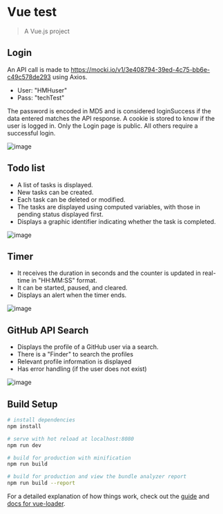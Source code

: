 # Vue test

> A Vue.js project


## Login

An API call is made to https://mocki.io/v1/3e408794-39ed-4c75-bb6e-c49c578de293 using Axios.

- User: "HMHuser"
- Pass: "techTest"

The password is encoded in MD5 and is considered loginSuccess if the data entered matches the API response.
A cookie is stored to know if the user is logged in.
Only the Login page is public. All others require a successful login.

![image](https://github.com/JaimeGonz/Test-Vue/assets/48028936/606ebc80-d7de-4e6c-a560-7c2b2036950e)

## Todo list

- A list of tasks is displayed. 
- New tasks can be created.
- Each task can be deleted or modified.
- The tasks are displayed using computed variables, with those in pending status displayed first.
- Displays a graphic identifier indicating whether the task is completed.

![image](https://github.com/JaimeGonz/Test-Vue/assets/48028936/cddcbe4b-c446-46d2-b4e8-05c79ec73584)

## Timer


- It receives the duration in seconds and the counter is updated in real-time in "HH:MM:SS" format. 
- It can be started, paused, and cleared.
- Displays an alert when the timer ends.

![image](https://github.com/JaimeGonz/Test-Vue/assets/48028936/fbd20ae7-2902-4b24-b8d6-7ddd9f072c64)

## GitHub API Search 

- Displays the profile of a GitHub user via a search.
- There is a "Finder" to search the profiles
- Relevant profile information is displayed
- Has error handling (if the user does not exist)

![image](https://github.com/JaimeGonz/Test-Vue/assets/48028936/e4926269-3ce0-48e8-95bb-6e6d2884a1c9)


## Build Setup

``` bash
# install dependencies
npm install

# serve with hot reload at localhost:8080
npm run dev

# build for production with minification
npm run build

# build for production and view the bundle analyzer report
npm run build --report
```

For a detailed explanation of how things work, check out the [guide](http://vuejs-templates.github.io/webpack/) and [docs for vue-loader](http://vuejs.github.io/vue-loader).
